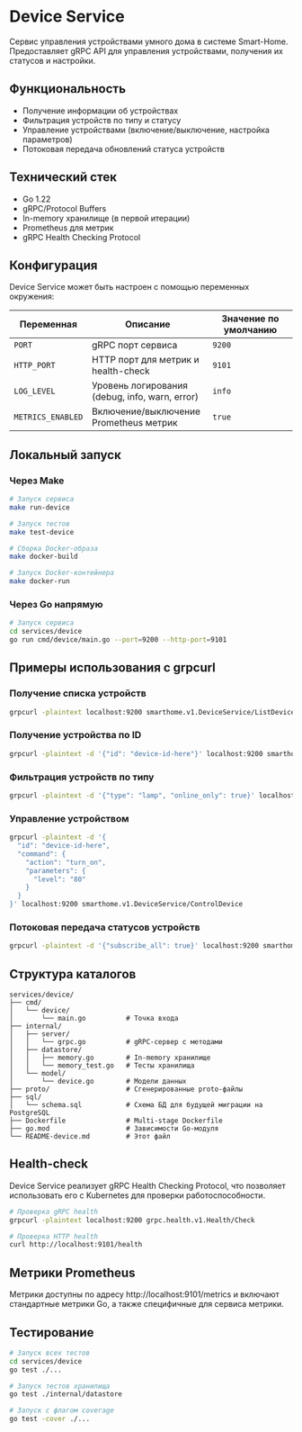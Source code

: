 # Device Service

Сервис управления устройствами умного дома в системе Smart-Home. Предоставляет gRPC API для управления устройствами, получения их статусов и настройки.

## Функциональность

- Получение информации об устройствах
- Фильтрация устройств по типу и статусу
- Управление устройствами (включение/выключение, настройка параметров)
- Потоковая передача обновлений статуса устройств

## Технический стек

- Go 1.22
- gRPC/Protocol Buffers
- In-memory хранилище (в первой итерации)
- Prometheus для метрик
- gRPC Health Checking Protocol

## Конфигурация

Device Service может быть настроен с помощью переменных окружения:

| Переменная | Описание | Значение по умолчанию |
|------------|----------|----------------------|
| `PORT` | gRPC порт сервиса | `9200` |
| `HTTP_PORT` | HTTP порт для метрик и health-check | `9101` |
| `LOG_LEVEL` | Уровень логирования (debug, info, warn, error) | `info` |
| `METRICS_ENABLED` | Включение/выключение Prometheus метрик | `true` |

## Локальный запуск

### Через Make

```bash
# Запуск сервиса
make run-device

# Запуск тестов
make test-device

# Сборка Docker-образа
make docker-build

# Запуск Docker-контейнера
make docker-run
```

### Через Go напрямую

```bash
# Запуск сервиса
cd services/device
go run cmd/device/main.go --port=9200 --http-port=9101
```

## Примеры использования с grpcurl

### Получение списка устройств

```bash
grpcurl -plaintext localhost:9200 smarthome.v1.DeviceService/ListDevices
```

### Получение устройства по ID

```bash
grpcurl -plaintext -d '{"id": "device-id-here"}' localhost:9200 smarthome.v1.DeviceService/GetDevice
```

### Фильтрация устройств по типу

```bash
grpcurl -plaintext -d '{"type": "lamp", "online_only": true}' localhost:9200 smarthome.v1.DeviceService/ListDevices
```

### Управление устройством

```bash
grpcurl -plaintext -d '{
  "id": "device-id-here",
  "command": {
    "action": "turn_on",
    "parameters": {
      "level": "80"
    }
  }
}' localhost:9200 smarthome.v1.DeviceService/ControlDevice
```

### Потоковая передача статусов устройств

```bash
grpcurl -plaintext -d '{"subscribe_all": true}' localhost:9200 smarthome.v1.DeviceService/StreamStatuses
```

## Структура каталогов

```
services/device/
├── cmd/
│   └── device/
│       └── main.go          # Точка входа
├── internal/
│   ├── server/
│   │   └── grpc.go          # gRPC-сервер с методами
│   ├── datastore/
│   │   ├── memory.go        # In-memory хранилище
│   │   └── memory_test.go   # Тесты хранилища
│   └── model/
│       └── device.go        # Модели данных
├── proto/                   # Сгенерированные proto-файлы
├── sql/
│   └── schema.sql           # Схема БД для будущей миграции на PostgreSQL
├── Dockerfile               # Multi-stage Dockerfile
├── go.mod                   # Зависимости Go-модуля
└── README-device.md         # Этот файл
```

## Health-check

Device Service реализует gRPC Health Checking Protocol, что позволяет использовать его с Kubernetes для проверки работоспособности.

```bash
# Проверка gRPC health
grpcurl -plaintext localhost:9200 grpc.health.v1.Health/Check

# Проверка HTTP health
curl http://localhost:9101/health
```

## Метрики Prometheus

Метрики доступны по адресу http://localhost:9101/metrics и включают стандартные метрики Go, а также специфичные для сервиса метрики.

## Тестирование

```bash
# Запуск всех тестов
cd services/device
go test ./...

# Запуск тестов хранилища
go test ./internal/datastore

# Запуск с флагом coverage
go test -cover ./...
``` 